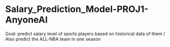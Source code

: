 # Salary_Prediction_Model-PROJ1-AnyoneAI
Goal: predict salary level of sports players based on historical data of them / Also predict the ALL-NBA team in one season
